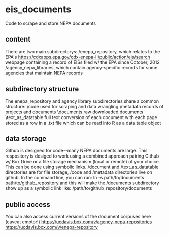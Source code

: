 # eis_documents
Code to scrape and store NEPA documents

## content
There are two main subdirectorys:
/enepa_repository, which relates to the EPA's https://cdxapps.epa.gov/cdx-enepa-II/public/action/eis/search webpage containing a record of EISs filed w/ the EPA since October, 2012
/agency_nepa_libraries, which contain agency-specific records for some agencies that maintain NEPA records

## subdirectory structure
The enepa_repository and agency library subdirectories share a common structure:
\code used for scraping and data wrangling
\metadata records of projects and documents
\documents raw downloaded documents
\text_as_datatable full text conversion of each document with each page stored as a row in a .txt file which can be read into R as a data.table object

## data storage
Github is designed for code--many NEPA documents are large. This respository is desiged to work using a combined approach pairing Github w/ Box Drive or a file storage mechanism (local or remote) of your choice. This can be done using symbolic links. /document and /text_as_datatable directories are for file storage, /code and /metadata directories live on github. In the command line, you can run:
  ln -s path/to/documents path/to/github_repository
 and this will make the /documents subdirectory show up as a symbolic link like: /path/to/github_repository/documents
 
 ## public access
 You can also access current versions of the document corpuses here (caveat emptor!)
 https://ucdavis.box.com/v/agency-nepa-repositories
 https://ucdavis.box.com/v/enepa-repository
